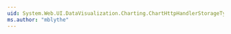 ```yaml
---
uid: System.Web.UI.DataVisualization.Charting.ChartHttpHandlerStorageType
ms.author: "mblythe"
---
```

